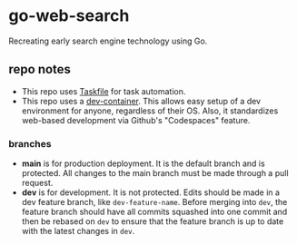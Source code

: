 # go-web-search
Recreating early search engine technology using Go.

## repo notes

- This repo uses [Taskfile](https://taskfile.dev/) for task automation.
- This repo uses a [dev-container](https://code.visualstudio.com/docs/remote/containers).
  This allows easy setup of a dev environment for anyone, regardless of their OS.
  Also, it standardizes web-based development via Github's "Codespaces" feature.

### branches
- **main** is for production deployment. It is the default branch and is protected.
  All changes to the main branch must be made through a pull request.
- **dev** is for development. It is not protected.
  Edits should be made in a dev feature branch, like `dev-feature-name`.
  Before merging into `dev`, the feature branch should have all commits squashed
  into one commit and then be rebased on `dev` to ensure that the feature branch
  is up to date with the latest changes in `dev`.
